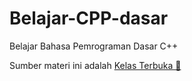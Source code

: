 # Belajar-CPP-dasar
Belajar Bahasa Pemrograman Dasar C++ 

Sumber materi ini adalah [Kelas Terbuka 🌱](readme.md)


